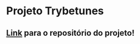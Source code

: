 # Projeto Trybetunes

## [Link](https://github.com/Lucas-Almeida-SD/Trybe-Projeto_14-Trybetunes) para o repositório do projeto!